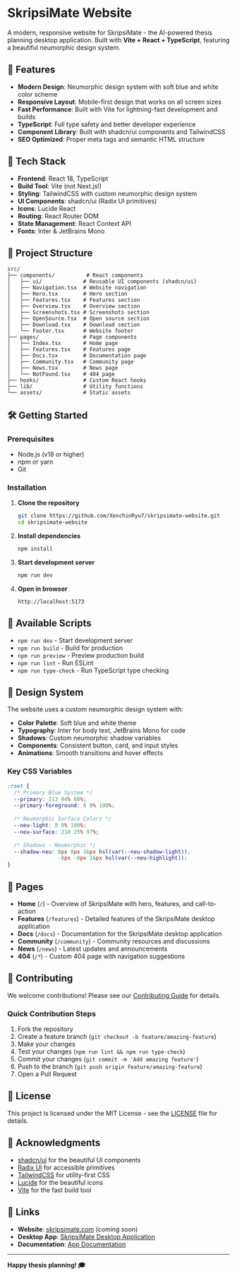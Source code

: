 # SkripsiMate Website

A modern, responsive website for SkripsiMate - the AI-powered thesis planning desktop application. Built with **Vite + React + TypeScript**, featuring a beautiful neumorphic design system.

## 🌟 Features

- **Modern Design**: Neumorphic design system with soft blue and white color scheme
- **Responsive Layout**: Mobile-first design that works on all screen sizes
- **Fast Performance**: Built with Vite for lightning-fast development and builds
- **TypeScript**: Full type safety and better developer experience
- **Component Library**: Built with shadcn/ui components and TailwindCSS
- **SEO Optimized**: Proper meta tags and semantic HTML structure

## 🚀 Tech Stack

- **Frontend**: React 18, TypeScript
- **Build Tool**: Vite (not Next.js!)
- **Styling**: TailwindCSS with custom neumorphic design system
- **UI Components**: shadcn/ui (Radix UI primitives)
- **Icons**: Lucide React
- **Routing**: React Router DOM
- **State Management**: React Context API
- **Fonts**: Inter & JetBrains Mono

## 📁 Project Structure

```
src/
├── components/          # React components
│   ├── ui/             # Reusable UI components (shadcn/ui)
│   ├── Navigation.tsx  # Website navigation
│   ├── Hero.tsx        # Hero section
│   ├── Features.tsx    # Features section
│   ├── Overview.tsx    # Overview section
│   ├── Screenshots.tsx # Screenshots section
│   ├── OpenSource.tsx  # Open source section
│   ├── Download.tsx    # Download section
│   └── Footer.tsx      # Website footer
├── pages/              # Page components
│   ├── Index.tsx       # Home page
│   ├── Features.tsx    # Features page
│   ├── Docs.tsx        # Documentation page
│   ├── Community.tsx   # Community page
│   ├── News.tsx        # News page
│   └── NotFound.tsx    # 404 page
├── hooks/              # Custom React hooks
├── lib/                # Utility functions
└── assets/             # Static assets
```

## 🛠️ Getting Started

### Prerequisites

- Node.js (v18 or higher)
- npm or yarn
- Git

### Installation

1. **Clone the repository**
   ```bash
   git clone https://github.com/XenchinRyu7/skripsimate-website.git
   cd skripsimate-website
   ```

2. **Install dependencies**
   ```bash
   npm install
   ```

3. **Start development server**
   ```bash
   npm run dev
   ```

4. **Open in browser**
   ```
   http://localhost:5173
   ```

## 📜 Available Scripts

- `npm run dev` - Start development server
- `npm run build` - Build for production
- `npm run preview` - Preview production build
- `npm run lint` - Run ESLint
- `npm run type-check` - Run TypeScript type checking

## 🎨 Design System

The website uses a custom neumorphic design system with:

- **Color Palette**: Soft blue and white theme
- **Typography**: Inter for body text, JetBrains Mono for code
- **Shadows**: Custom neumorphic shadow variables
- **Components**: Consistent button, card, and input styles
- **Animations**: Smooth transitions and hover effects

### Key CSS Variables

```css
:root {
  /* Primary Blue System */
  --primary: 213 94% 68%;
  --primary-foreground: 0 0% 100%;
  
  /* Neumorphic Surface Colors */
  --neu-light: 0 0% 100%;
  --neu-surface: 210 25% 97%;
  
  /* Shadows - Neumorphic */
  --shadow-neu: 8px 8px 16px hsl(var(--neu-shadow-light)), 
                -8px -8px 16px hsl(var(--neu-highlight));
}
```

## 📱 Pages

- **Home** (`/`) - Overview of SkripsiMate with hero, features, and call-to-action
- **Features** (`/features`) - Detailed features of the SkripsiMate desktop application
- **Docs** (`/docs`) - Documentation for the SkripsiMate desktop application
- **Community** (`/community`) - Community resources and discussions
- **News** (`/news`) - Latest updates and announcements
- **404** (`/*`) - Custom 404 page with navigation suggestions

## 🤝 Contributing

We welcome contributions! Please see our [Contributing Guide](CONTRIBUTING.md) for details.

### Quick Contribution Steps

1. Fork the repository
2. Create a feature branch (`git checkout -b feature/amazing-feature`)
3. Make your changes
4. Test your changes (`npm run lint && npm run type-check`)
5. Commit your changes (`git commit -m 'Add amazing feature'`)
6. Push to the branch (`git push origin feature/amazing-feature`)
7. Open a Pull Request

## 📄 License

This project is licensed under the MIT License - see the [LICENSE](LICENSE) file for details.

## 🙏 Acknowledgments

- [shadcn/ui](https://ui.shadcn.com/) for the beautiful UI components
- [Radix UI](https://www.radix-ui.com/) for accessible primitives
- [TailwindCSS](https://tailwindcss.com/) for utility-first CSS
- [Lucide](https://lucide.dev/) for the beautiful icons
- [Vite](https://vitejs.dev/) for the fast build tool

## 🔗 Links

- **Website**: [skripsimate.com](https://skripsimate.com) (coming soon)
- **Desktop App**: [SkripsiMate Desktop Application](https://github.com/XenchinRyu7/SkripsiMate)
- **Documentation**: [App Documentation](https://github.com/XenchinRyu7/SkripsiMate/blob/main/README.md)

---

**Happy thesis planning! 🎓**
